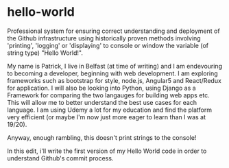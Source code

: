 # hello-world
Professional system for ensuring correct understanding and deployment of the Github infrastructure using historically proven methods involving 'printing', 'logging' or 'displaying' to console or window the variable (of string type) "Hello World!".

My name is Patrick, I live in Belfast (at time of writing) and I am endevouring to becoming a 
developer, beginning with web development. I am exploring frameworks such as bootstrap for style, node.js, Angular5 and React/Redux for application. I will also be looking into Python, using Django as a Framework for comparing the two langauges for building web apps etc. This will allow me to better understand the best use cases for each language. I am using Udemy a lot for my education and find the platform very efficient (or maybe I'm now just more eager to learn than I was at 19/20).

Anyway, enough rambling, this doesn't print strings to the console!

In this edit, i'll write the first version of my Hello World code in order to understand Github's commit process.

